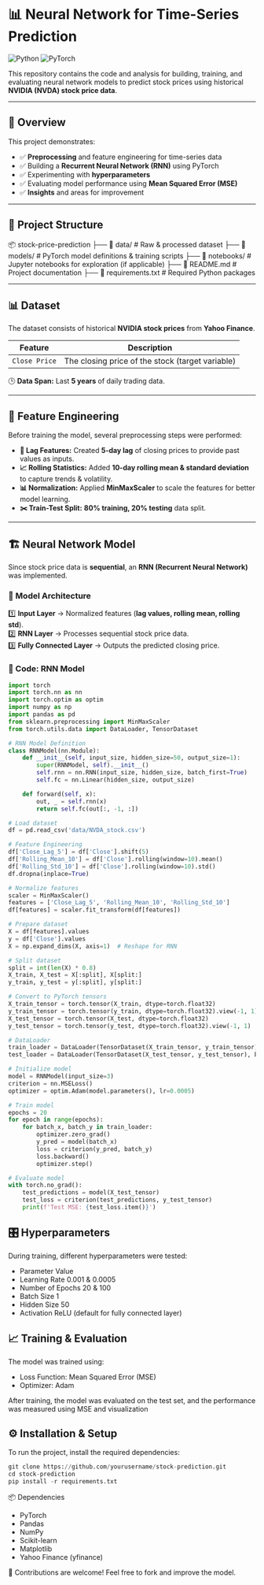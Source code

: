 # 📊 Neural Network for Time-Series Prediction

![Python](https://img.shields.io/badge/Python-3.11-blue) 
![PyTorch](https://img.shields.io/badge/PyTorch-2.5-red)

This repository contains the code and analysis for building, training, and evaluating neural network models to predict stock prices using historical **NVIDIA (NVDA) stock price data**.

---

## 📌 Overview
This project demonstrates:
- ✅ **Preprocessing** and feature engineering for time-series data  
- ✅ Building a **Recurrent Neural Network (RNN)** using PyTorch  
- ✅ Experimenting with **hyperparameters**  
- ✅ Evaluating model performance using **Mean Squared Error (MSE)**  
- ✅ **Insights** and areas for improvement  

---

## 📂 Project Structure
📦 stock-price-prediction ├── 📁 data/ # Raw & processed dataset ├── 📁 models/ # PyTorch model definitions & training scripts ├── 📁 notebooks/ # Jupyter notebooks for exploration (if applicable) ├── 📄 README.md # Project documentation ├── 📄 requirements.txt # Required Python packages

---

## 📊 Dataset
The dataset consists of historical **NVIDIA stock prices** from **Yahoo Finance**.

| Feature          | Description |
|-----------------|-------------|
| `Close Price`   | The closing price of the stock (target variable) |

🕒 **Data Span:** Last **5 years** of daily trading data.

---

## 🔨 Feature Engineering
Before training the model, several preprocessing steps were performed:

- **🔄 Lag Features:** Created **5-day lag** of closing prices to provide past values as inputs.  
- **📈 Rolling Statistics:** Added **10-day rolling mean & standard deviation** to capture trends & volatility.  
- **📊 Normalization:** Applied **MinMaxScaler** to scale the features for better model learning.  
- **✂️ Train-Test Split:** **80% training, 20% testing** data split.

---

## 🏗 Neural Network Model
Since stock price data is **sequential**, an **RNN (Recurrent Neural Network)** was implemented.

### 🔹 Model Architecture
1️⃣ **Input Layer** → Normalized features (**lag values, rolling mean, rolling std**).  
2️⃣ **RNN Layer** → Processes sequential stock price data.  
3️⃣ **Fully Connected Layer** → Outputs the predicted closing price.

### 📜 Code: RNN Model
```python
import torch
import torch.nn as nn
import torch.optim as optim
import numpy as np
import pandas as pd
from sklearn.preprocessing import MinMaxScaler
from torch.utils.data import DataLoader, TensorDataset

# RNN Model Definition
class RNNModel(nn.Module):
    def __init__(self, input_size, hidden_size=50, output_size=1):
        super(RNNModel, self).__init__()
        self.rnn = nn.RNN(input_size, hidden_size, batch_first=True)
        self.fc = nn.Linear(hidden_size, output_size)

    def forward(self, x):
        out, _ = self.rnn(x)
        return self.fc(out[:, -1, :])

# Load dataset
df = pd.read_csv('data/NVDA_stock.csv')

# Feature Engineering
df['Close_Lag_5'] = df['Close'].shift(5)
df['Rolling_Mean_10'] = df['Close'].rolling(window=10).mean()
df['Rolling_Std_10'] = df['Close'].rolling(window=10).std()
df.dropna(inplace=True)

# Normalize features
scaler = MinMaxScaler()
features = ['Close_Lag_5', 'Rolling_Mean_10', 'Rolling_Std_10']
df[features] = scaler.fit_transform(df[features])

# Prepare dataset
X = df[features].values
y = df['Close'].values
X = np.expand_dims(X, axis=1)  # Reshape for RNN

# Split dataset
split = int(len(X) * 0.8)
X_train, X_test = X[:split], X[split:]
y_train, y_test = y[:split], y[split:]

# Convert to PyTorch tensors
X_train_tensor = torch.tensor(X_train, dtype=torch.float32)
y_train_tensor = torch.tensor(y_train, dtype=torch.float32).view(-1, 1)
X_test_tensor = torch.tensor(X_test, dtype=torch.float32)
y_test_tensor = torch.tensor(y_test, dtype=torch.float32).view(-1, 1)

# DataLoader
train_loader = DataLoader(TensorDataset(X_train_tensor, y_train_tensor), batch_size=1, shuffle=True)
test_loader = DataLoader(TensorDataset(X_test_tensor, y_test_tensor), batch_size=1)

# Initialize model
model = RNNModel(input_size=3)
criterion = nn.MSELoss()
optimizer = optim.Adam(model.parameters(), lr=0.0005)

# Train model
epochs = 20
for epoch in range(epochs):
    for batch_x, batch_y in train_loader:
        optimizer.zero_grad()
        y_pred = model(batch_x)
        loss = criterion(y_pred, batch_y)
        loss.backward()
        optimizer.step()

# Evaluate model
with torch.no_grad():
    test_predictions = model(X_test_tensor)
    test_loss = criterion(test_predictions, y_test_tensor)
    print(f'Test MSE: {test_loss.item()}')
```

## 🎛 Hyperparameters
During training, different hyperparameters were tested:

- Parameter	Value
- Learning Rate	0.001 & 0.0005
- Number of Epochs	20 & 100
- Batch Size	1
- Hidden Size	50
- Activation	ReLU (default for fully connected layer)

## 📈 Training & Evaluation
The model was trained using:

- Loss Function: Mean Squared Error (MSE)
- Optimizer: Adam

After training, the model was evaluated on the test set, and the performance was measured using MSE and visualization 

## ⚙️ Installation & Setup
To run the project, install the required dependencies:

``` python
git clone https://github.com/yourusername/stock-prediction.git
cd stock-prediction
pip install -r requirements.txt
```

📦 Dependencies
- PyTorch
- Pandas
- NumPy
- Scikit-learn
- Matplotlib
- Yahoo Finance (yfinance)

🔗 Contributions are welcome! Feel free to fork and improve the model.
